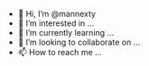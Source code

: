 - 👋 Hi, I’m @mannexty
- 👀 I’m interested in ...
- 🌱 I’m currently learning ...
- 💞️ I’m looking to collaborate on ...
- 📫 How to reach me ...

<!---
mannexty/mannexty is a ✨ special ✨ repository because its `README.md` (this file) appears on your GitHub profile.
You can click the Preview link to take a look at your changes.
--->
